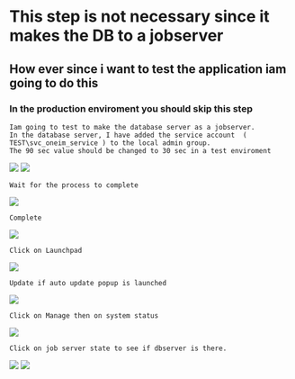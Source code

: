 # This step is not necessary since it makes the DB to a jobserver
## How ever since i want to test the application iam going to do this
### In the production enviroment you should skip this step

```
Iam going to test to make the database server as a jobserver.
In the database server, I have added the service account  ( TEST\svc_oneim_service ) to the local admin group.
The 90 sec value should be changed to 30 sec in a test enviroment
```
![](https://github.com/fardinbarashi/Howto/blob/main/One%20-%20Identity%20Manager/One%20Identity%20Manager%209.1.2/4.0%20Install%20and%20Configure%20One%20Identity%20Manager/1.0%20Install%20Admin%20Tools%20on%20Master%20Server%20and%20IM%20database%20on%20DB/2.0%20Verify%20installation%20of%20OneIm%20(%20Optional%20)/IMG/1.png)
![](https://github.com/fardinbarashi/Howto/blob/main/One%20-%20Identity%20Manager/One%20Identity%20Manager%209.1.2/4.0%20Install%20and%20Configure%20One%20Identity%20Manager/1.0%20Install%20Admin%20Tools%20on%20Master%20Server%20and%20IM%20database%20on%20DB/2.0%20Verify%20installation%20of%20OneIm%20(%20Optional%20)/IMG/2.png)

```
Wait for the process to complete
```
![](https://github.com/fardinbarashi/Howto/blob/main/One%20-%20Identity%20Manager/One%20Identity%20Manager%209.1.2/4.0%20Install%20and%20Configure%20One%20Identity%20Manager/1.0%20Install%20Admin%20Tools%20on%20Master%20Server%20and%20IM%20database%20on%20DB/2.0%20Verify%20installation%20of%20OneIm%20(%20Optional%20)/IMG/3.png)

```
Complete
```
![](https://github.com/fardinbarashi/Howto/blob/main/One%20-%20Identity%20Manager/One%20Identity%20Manager%209.1.2/4.0%20Install%20and%20Configure%20One%20Identity%20Manager/1.0%20Install%20Admin%20Tools%20on%20Master%20Server%20and%20IM%20database%20on%20DB/2.0%20Verify%20installation%20of%20OneIm%20(%20Optional%20)/IMG/4.png)


```
Click on Launchpad
```
![](https://github.com/fardinbarashi/Howto/blob/main/One%20-%20Identity%20Manager/One%20Identity%20Manager%209.1.2/4.0%20Install%20and%20Configure%20One%20Identity%20Manager/1.0%20Install%20Admin%20Tools%20on%20Master%20Server%20and%20IM%20database%20on%20DB/2.0%20Verify%20installation%20of%20OneIm%20(%20Optional%20)/IMG/4.png)


```
Update if auto update popup is launched
```
![](https://github.com/fardinbarashi/Howto/blob/main/One%20-%20Identity%20Manager/One%20Identity%20Manager%209.1.2/4.0%20Install%20and%20Configure%20One%20Identity%20Manager/1.0%20Install%20Admin%20Tools%20on%20Master%20Server%20and%20IM%20database%20on%20DB/2.0%20Verify%20installation%20of%20OneIm%20(%20Optional%20)/IMG/5.png)


```
Click on Manage then on system status
```
![](https://github.com/fardinbarashi/Howto/blob/main/One%20-%20Identity%20Manager/One%20Identity%20Manager%209.1.2/4.0%20Install%20and%20Configure%20One%20Identity%20Manager/1.0%20Install%20Admin%20Tools%20on%20Master%20Server%20and%20IM%20database%20on%20DB/2.0%20Verify%20installation%20of%20OneIm%20(%20Optional%20)/IMG/7.png)

```
Click on job server state to see if dbserver is there.
```
![](https://github.com/fardinbarashi/Howto/blob/main/One%20-%20Identity%20Manager/One%20Identity%20Manager%209.1.2/4.0%20Install%20and%20Configure%20One%20Identity%20Manager/1.0%20Install%20Admin%20Tools%20on%20Master%20Server%20and%20IM%20database%20on%20DB/2.0%20Verify%20installation%20of%20OneIm%20(%20Optional%20)/IMG/8.png)
![](https://github.com/fardinbarashi/Howto/blob/main/One%20-%20Identity%20Manager/One%20Identity%20Manager%209.1.2/4.0%20Install%20and%20Configure%20One%20Identity%20Manager/1.0%20Install%20Admin%20Tools%20on%20Master%20Server%20and%20IM%20database%20on%20DB/2.0%20Verify%20installation%20of%20OneIm%20(%20Optional%20)/IMG/9.png)



